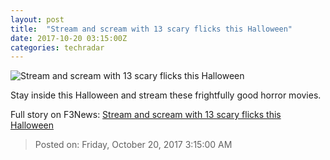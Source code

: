 ```yaml
---
layout: post
title:  "Stream and scream with 13 scary flicks this Halloween"
date: 2017-10-20 03:15:00Z
categories: techradar
---
```


![Stream and scream with 13 scary flicks this Halloween](http://cdn.mos.cms.futurecdn.net/412e24d4ef1c1efc06f52ce4409904da-1200-80.jpg)

Stay inside this Halloween and stream these frightfully good horror movies.


Full story on F3News: [Stream and scream with 13 scary flicks this Halloween](http://www.f3nws.com/n/aATD4G)

> Posted on: Friday, October 20, 2017 3:15:00 AM
